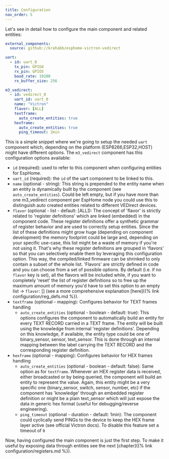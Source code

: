 ```yaml
---
title: Configuration
nav_order: 5
---
```


Let's see in detail how to configure the main component and related entities:

```yaml
external_components:
  source: github://krahabb/esphome-victron-vedirect

uart:
  - id: uart_0
    tx_pin: GPIO4
    rx_pin: GPIO5
    baud_rate: 19200
    rx_buffer_size: 256

m3_vedirect:
  - id: vedirect_0
    uart_id: uart_0
    name: "Victron"
    flavor: [ALL]
    textframe:
      auto_create_entities: true
    hexframe:
      auto_create_entities: true
      ping_timeout: 2min
```

This is a simple snippet where we're going to setup the needed `uart` component which, depending on the platform (ESP8266,ESP32,HOST) might have different options.
The `m3_vedirect` component has this configuration options available:

- `id` (required): used to refer to this component when configuring entities for EspHome.
- `uart_id` (required): the `id` of the uart component to be linked to this.
- `name` (optional - string): This string is prepended to the entity name when an entity is dynamically built by the component (see `auto_create_entities`). Could be left empty, but if you have more than one m3_vedirect component per EspHome node you could use this to distinguish auto created entities related to different VEDirect devices.
- `flavor` (optional - list - default: [ALL]): The concept of 'flavor' is strictly related to 'register definitions' which are linked (embedded) in the component code. These register definitions offer a synthetic grammar of register behavior and are used to correctly setup entities. Since the list of these definitions might grow huge (depending on component development) the memory footprint could be large and, depending on your specific use-case, this list might be a waste of memory if you're not using it. That's why these register definitions are grouped in 'flavors' so that you can selectively enable them by leveraging this configuration option. This way, the compiled/linked firmware can be shrinked to only contain a subset of the whole list. 'Flavors' are strictly defined in code and you can choose from a set of possible options. By default (i.e. if no `flavor` key is set), all the flavors will be included while, if you want to completely 'reset' the list of register definitions so to free up the maximum amount of memory you'd have to set this option to an empty list -> `flavor`: [] (see a more comprehensive explanation [here]({% link configuration/reg_defs.md %}).
- `textframe` (optional - mapping): Configures behavior for TEXT frames handling
  - `auto_create_entities` (optional - boolean - default: true): This options configures the component to automatically build an entity for every TEXT RECORD carried in a TEXT frame. The entity will be built using the knowledge from internal 'register definitions'. Depending on this knowledge, if available, the entity type could be one of binary_sensor, sensor, text_sensor. This is done through an internal mapping between the label carrying the TEXT RECORD and the corresponding register definition.
- `hexframe` (optional - mapping): Configures behavior for HEX frames handling
  - `auto_create_entities` (optional - boolean - default: false): Same option as for `textframe`. Whenever an HEX register data is received, either broadcasted or by being queried, the component will build an entity to represent the value. Again, this entity might be a very specific one (binary_sensor, switch, sensor, number, etc) if the component has 'knowledge' through an embedded register definition or might be a plain text_sensor which will just expose the data in generic hex format (useful for debugging/reverse engineering).
  - `ping_timeout` (optional - duration - default: 1min): The component could cyclically send PINGs to the device to keep the HEX frame layer active (see official Victron docs). To disable this feature set a timeout of `0`

Now, having configured the main component is just the first step. To make it useful by exposing data through entities see the next [chapter]({% link configuration/registers.md %}).

